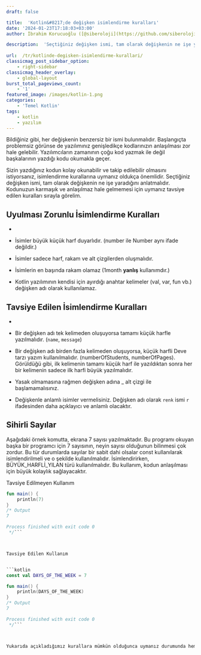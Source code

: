 ```yaml
---
draft: false

title:  'Kotlin&#8217;de değişken isimlendirme kuralları'
date: '2024-01-23T17:18:03+03:00'
author: İbrahim Korucuoğlu ([@siberoloji](https://github.com/siberoloji))

description:  'Seçtiğiniz değişken ismi, tam olarak değişkenin ne işe yaradığını anlatmalıdır.  Kodunuzun karmaşık ve anlaşılmaz hale gelmemesi için uymanız tavsiye edilen kuralları sırayla görelim.' 
 
url:  /tr/kotlinde-degisken-isimlendirme-kurallari/
classicmag_post_sidebar_option:
    - right-sidebar
classicmag_header_overlay:
    - global-layout
burst_total_pageviews_count:
    - '1'
featured_image: /images/kotlin-1.png
categories:
    - 'Temel Kotlin'
tags:
    - kotlin
    - yazılım
---
```



Bildiğiniz gibi, her değişkenin benzersiz bir ismi bulunmalıdır. Başlangıçta problemsiz görünse de yazılımınız genişledikçe kodlarınızın anlaşılması zor hale gelebilir. Yazılımcıların zamanının çoğu kod yazmak ile değil başkalarının yazdığı kodu okumakla geçer.



Sizin yazdığınız kodun kolay okunabilir ve takip edilebilir olmasını istiyorsanız, isimlendirme kurallarına uymanız oldukça önemlidir. Seçtiğiniz değişken ismi, tam olarak değişkenin ne işe yaradığını anlatmalıdır.  Kodunuzun karmaşık ve anlaşılmaz hale gelmemesi için uymanız tavsiye edilen kuralları sırayla görelim.



## Uyulması Zorunlu İsimlendirme Kuralları


* 
* İsimler büyük küçük harf duyarlıdır. (number ile Number aynı ifade değildir.)

* İsimler sadece harf, rakam ve alt çizgilerden oluşmalıdır.

* İsimlerin en başında rakam olamaz (1month **yanlış** kullanımdır.)

* Kotlin yazılımının kendisi için ayırdığı anahtar kelimeler (val, var, fun vb.) değişken adı olarak kullanılamaz.




## Tavsiye Edilen İsimlendirme Kuralları


* 
* Bir değişken adı tek kelimeden oluşuyorsa tamamı küçük harfle yazılmalıdır. (`name`, `message`)

* Bir değişken adı birden fazla kelimeden oluşuyorsa, küçük harfli Deve tarzı yazım kullanılmalıdır. (numberOfStudents, numberOfPages). Görüldüğü gibi, ilk kelimenin tamamı küçük harf ile yazıldıktan sonra her bir kelimenin sadece ilk harfi büyük yazılmalıdır.

* Yasak olmamasına rağmen değişken adına _ alt çizgi ile başlamamalısınız.

* Değişkenle anlamlı isimler vermelisiniz. Değişken adı olarak `renk` ismi `r` ifadesinden daha açıklayıcı ve anlamlı olacaktır.




## Sihirli Sayılar



Aşağıdaki örnek komutta, ekrana 7 sayısı yazılmaktadır. Bu programı okuyan başka bir programcı için 7 sayısının, neyin sayısı olduğunun bilinmesi çok zordur. Bu tür durumlarda sayılar bir sabit dahi olsalar const kullanılarak isimlendirilmeli ve o şekilde kullanılmalıdır. İsimlendirirken, BÜYÜK_HARFLİ_YILAN türü kullanılmalıdır. Bu kullanım, kodun anlaşılması için büyük kolaylık sağlayacaktır.



Tavsiye Edilmeyen Kullanım


```kotlin
fun main() {
    println(7)
}
/* Output
7

Process finished with exit code 0
 */```



Tavsiye Edilen Kullanım


```kotlin
const val DAYS_OF_THE_WEEK = 7

fun main() {
    println(DAYS_OF_THE_WEEK)
}
/* Output
7

Process finished with exit code 0
 */```



Yukarıda açıkladığımız kurallara mümkün olduğunca uymanız durumunda hem size, hem de sonradan projeye dahil olacak arkadaşlarınıza çok yardımcı olacak ve zaman kazandıracaktır.
